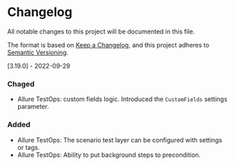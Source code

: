 # Changelog
All notable changes to this project will be documented in this file.

The format is based on [Keep a Changelog](https://keepachangelog.com/en/1.0.0/),
and this project adheres to [Semantic Versioning](https://semver.org/spec/v2.0.0.html).

[3.19.0] - 2022-09-29

### Chaged
- Allure TestOps: custom fields logic. Introduced the `CustomFields` settings parameter.

### Added
- Allure TestOps: The scenario test layer can be configured with settings or tags.
- Allure TestOps: Ability to put background steps to precondition.